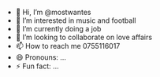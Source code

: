 - 👋 Hi, I’m @mostwantes
- 👀 I’m interested in music and football 
- 🌱 I’m currently doing a job
- 💞️ I’m looking to collaborate on love affairs 
- 📫 How to reach me 0755116017
- 😄 Pronouns: ...
- ⚡ Fun fact: ...

<!---
Giftmjema/Giftmjema is a ✨ special ✨ repository because its `README.md` (this file) appears on your GitHub profile.
You can click the Preview link to take a look at your changes.
--->
